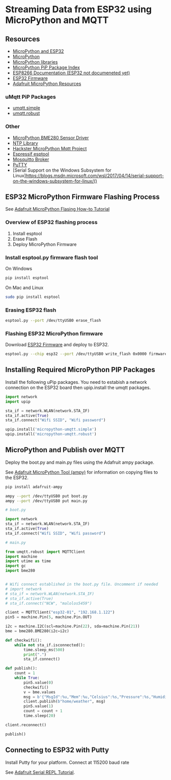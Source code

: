 # Streaming Data from ESP32 using MicroPython and MQTT

## Resources 

* [MicroPython and ESP32](https://github.com/micropython/micropython-esp32)
* [MicroPython](https://micropython.org/)
* [MicroPython libraries](https://github.com/micropython/micropython-lib)
* [MicroPython PiP Package Index](https://pypi.python.org/pypi?%3Aaction=search&term=micropython)
* [ESP8266 Documentation (ESP32 not documeneted yet)](http://docs.micropython.org/en/latest/esp8266/)
* [ESP32 Firmware](http://micropython.org/download/#esp32)
* [Adafruit MicroPython Resources](https://www.google.com.au/search?client=ubuntu&hs=h2P&channel=fs&q=adafruit+micropython&spell=1&sa=X&ved=0ahUKEwii1ITmhpDVAhUEXrwKHY3YDoUQvwUIIygA&biw=1221&bih=626)

### uMqtt PiP Packages

* [umqtt.simple](https://github.com/micropython/micropython-lib/tree/master/umqtt.simple)
* [umqtt.robust](https://github.com/micropython/micropython-lib/tree/master/umqtt.robust)

### Other

* [MicroPython BME280 Sensor Driver](https://github.com/catdog2/mpy_bme280_esp8266/blob/master/bme280.py)
* [NTP Library](https://stackoverflow.com/questions/12664295/ntp-client-in-python)
* [Hackster MicroPython Mqtt Project](https://www.hackster.io/bucknalla/mqtt-micropython-044e77)
* [Espressif esptool](https://github.com/espressif/esptool)
* [Mosquitto Broker](https://www.digitalocean.com/community/tutorials/how-to-install-and-secure-the-mosquitto-mqtt-messaging-broker-on-ubuntu-16-04)
* [PuTTY](http://www.putty.org/)
* [Serial Support on the Windows Subsystem for Linux]https://blogs.msdn.microsoft.com/wsl/2017/04/14/serial-support-on-the-windows-subsystem-for-linux/()

## ESP32 MicroPython Firmware Flashing Process

See [Adafruit MicroPython Flasing How-to Tutorial](https://learn.adafruit.com/micropython-basics-how-to-load-micropython-on-a-board/esp8266)


### Overview of ESP32 flashing process

1. Install esptool
2. Erase Flash
3. Deploy MicroPython Firmware


### Install esptool.py firmware flash tool

On Windows
```bash
pip install esptool
```

On Mac and Linux
```bash
sudo pip install esptool
```


### Erasing ESP32 flash

```bash
esptool.py --port /dev/ttyUSB0 erase_flash
```

### Flashing ESP32 MicroPython firmware

Download [ESP32 Firmware](http://micropython.org/download/#esp32) and deploy to ESP32.

```bash
esptool.py --chip esp32 --port /dev/ttyUSB0 write_flash 0x0000 firmware.bin
```


## Installing Required MicroPython PIP Packages

Install the following uPip packages. You need to estabish a network connection on the ESP32 board then upip.install the umqtt packages.

```python
import network
import upip

sta_if = network.WLAN(network.STA_IF)
sta_if.active(True)
sta_if.connect("Wifi SSID", "Wifi password")

upip.install('micropython-umqtt.simple')
upip.install('micropython-umqtt.robust')

```



## MicroPython and Publish over MQTT

Deploy the boot.py and main.py files using the Adafruit ampy package.

See [Adafruit MicroPython Tool (ampy)](https://learn.adafruit.com/micropython-basics-load-files-and-run-code/install-ampy) for information on copying files to the ESP32.

```bash
pip install adafruit-ampy

ampy --port /dev/ttyUSB0 put boot.py
ampy --port /dev/ttyUSB0 put main.py
```

```python
# boot.py

import network
sta_if = network.WLAN(network.STA_IF)
sta_if.active(True)
sta_if.connect("Wifi SSID", "Wifi password")
```



```python
# main.py

from umqtt.robust import MQTTClient
import machine
import utime as time
import gc
import bme280


# Wifi connect established in the boot.py file. Uncomment if needed
# import network
# sta_if = network.WLAN(network.STA_IF)
# sta_if.active(True)
# sta_if.connect("NCW", "malolos5459")

client = MQTTClient("esp32-01", "192.168.1.122")
pin5 = machine.Pin(5, machine.Pin.OUT)

i2c = machine.I2C(scl=machine.Pin(22), sda=machine.Pin(21))
bme = bme280.BME280(i2c=i2c)

def checkwifi():
    while not sta_if.isconnected():
        time.sleep_ms(500)
        print(".")
        sta_if.connect()

def publish():
    count = 1
    while True:
        pin5.value(0)
        checkwifi()
        v = bme.values
        msg = b'{"MsgId":%u,"Mem":%u,"Celsius":%s,"Pressure":%s,"Humidity":%s}' % (count, gc.mem_free(), v[0][:-1], v[1][:-3], v[2][:-1])
        client.publish(b"home/weather", msg)
        pin5.value(1)
        count = count + 1
        time.sleep(20)

client.reconnect()

publish()
```

## Connecting to ESP32 with Putty

Install Putty for your platform. Connect at 115200 baud rate

See [Adafruit Serial REPL Tutorial](https://learn.adafruit.com/micropython-basics-how-to-load-micropython-on-a-board/serial-terminal).
